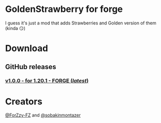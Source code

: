 # GoldenStrawberry for forge
I guess it's just a mod that adds Strawberries and Golden version of them (kinda 😏)

# Download
## GitHub releases
### [v1.0.0 - for 1.20.1 - FORGE (*latest*)]()

# Creators
[@ForZzy-FZ](https://github.com/ForZzy-FZ) and
[@sobakinmontazer](https://github.com/sobakinmontazer)
